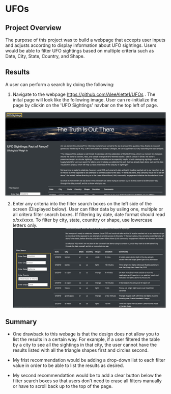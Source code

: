 # UFOs

## Project Overview
The purpose of this project was to build a webpage that accepts user inputs and adjusts accordng to display information about UFO sightings. Users would be able to filter UFO sightings based on multiple criteria such as Date, City, State, Country, and Shape.

## Results
A user can perform a search by doing the following: 

1. Navigate to the webpage https://github.com/AleeAlette1/UFOs . The inital page will look like the following image. User can re-initialize the page by clickin on the 'UFO Sightings' navbar on the top left of page.

![Inital_Webpage.jpg](static/images/Initial_Webpage.jpg)

2. Enter any criteria into the filter search boxes on the left side of the screen (Displayed below). User can filter data by usiing one, multiple or all critera filter search boxes. If filtering by date, date format should read x/xx/xxxx. To filter by city, state, counttry or shape, use lowercase letters only.
![Filters.jpg](static/images/Filters.jpg)


## Summary
- One drawback to this webage is that the design does not allow you to list the results in a certain way. For example, if a user filtered the table by a city to see all the sightings in that city, the user cannot have the results listed with all the triangle shapes first and circles second.

- My frist recommendation would be adding a drop-down list to each filter value in order to be able to list the results as desired. 

- My second recommendattion would be to add a clear button below the filter search boxes so that users don't need to erase all filters manually or have to scroll back up to the top of the page. 